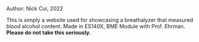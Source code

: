 Author: Nick Cui, 2022

This is simply a website used for showcasing a breathalyzer that measured blood alcohol content. Made in ES140X, BME Module with Prof. Ehrman.
**Please do not take this seriously.**
